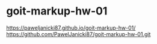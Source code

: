 # goit-markup-hw-01
 https://paweljanicki87.github.io/goit-markup-hw-01/
https://github.com/PawelJanicki87/goit-markup-hw-01.git

